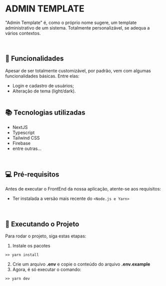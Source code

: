 # ADMIN TEMPLATE

"Admin Template" é, como o próprio nome sugere, um template administrativo de um sistema. Totalmente personalizável, se adequa a vários contextos.

<br>

## 📃 Funcionalidades

Apesar de ser totalmente customizável, por padrão, vem com algumas funcionalidades básicas. Entre elas:

<ul>
  <li>Login e cadastro de usuários;</li>
  <li>Alteração de tema (light/dark).</li>
  <br>
</ul>

## 📚 Tecnologias utilizadas

<ul>
  <li>NextJS</li>
  <li>Typescript</li>
  <li>Tailwind CSS</li>
  <li>Firebase</li>
  <li>entre outras...</li>
</ul>

<br>

## 💻 Pré-requisitos

Antes de executar o FrontEnd da nossa aplicação, atente-se aos requisitos:

- Ter instalada a versão mais recente do `<Node.js e Yarn>`

<br>

## 🚀 Executando o Projeto

Para rodar o projeto, siga estas etapas:

1. Instale os pacotes<br>

```
>> yarn install
```

2. Crie um arquivo <b>.env</b> e copie o conteúdo do arquivo <b>.env.example</b>
3. Agora, é só executar o comando:<br>

```
>> yarn dev
```

